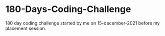 # 180-Days-Coding-Challenge
180 day coding challenge started by me on 15-december-2021 before my placement session.
